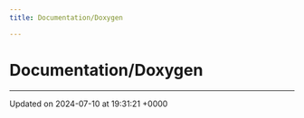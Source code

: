 ```yaml
---
title: Documentation/Doxygen

---
```


# Documentation/Doxygen








-------------------------------

Updated on 2024-07-10 at 19:31:21 +0000
